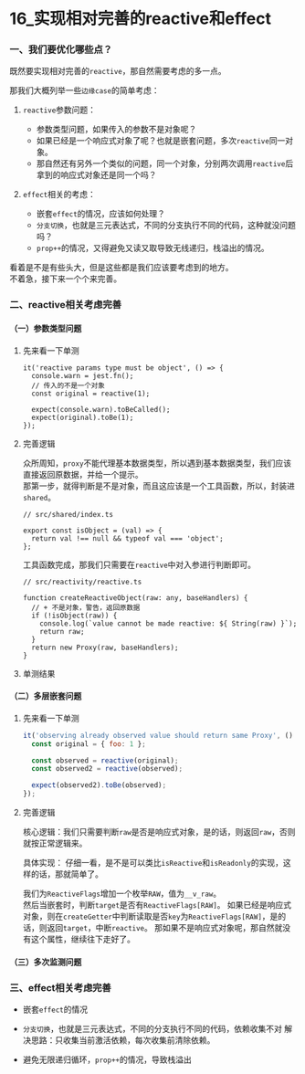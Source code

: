 # 16_实现相对完善的reactive和effect

### 一、我们要优化哪些点？

既然要实现相对完善的`reactive`，那自然需要考虑的多一点。

那我们大概列举一些`边缘case`的简单考虑：

1. `reactive`参数问题：
   - 参数类型问题，如果传入的参数不是对象呢？
   - 如果已经是一个响应式对象了呢？也就是嵌套问题，多次`reactive`同一对象。
   - 那自然还有另外一个类似的问题，同一个对象，分别两次调用`reactive`后拿到的响应式对象还是同一个吗？

2. `effect`相关的考虑：
   - 嵌套`effect`的情况，应该如何处理？
   - `分支切换`，也就是三元表达式，不同的分支执行不同的代码，这种就没问题吗？
   - `prop++`的情况，又得避免又读又取导致无线递归，栈溢出的情况。

看着是不是有些头大，但是这些都是我们应该要考虑到的地方。  
不着急，接下来一个个来完善。

### 二、reactive相关考虑完善

#### （一）参数类型问题

1. 先来看一下单测

   ```
   it('reactive params type must be object', () => {
     console.warn = jest.fn();
     // 传入的不是一个对象
     const original = reactive(1);
     
     expect(console.warn).toBeCalled();
     expect(original).toBe(1);
   });
   ```

2. 完善逻辑

   众所周知，`proxy`不能代理基本数据类型，所以遇到基本数据类型，我们应该直接返回原数据，并给一个提示。  
   那第一步，就得判断是不是对象，而且这应该是一个工具函数，所以，封装进`shared`。

   ```
   // src/shared/index.ts
   
   export const isObject = (val) => {
     return val !== null && typeof val === 'object';
   };
   ```

   工具函数完成，那我们只需要在`reactive`中对入参进行判断即可。

   ```
   // src/reactivity/reactive.ts
   
   function createReactiveObject(raw: any, baseHandlers) {
     // + 不是对象，警告，返回原数据
     if (!isObject(raw)) {
       console.log(`value cannot be made reactive: ${ String(raw) }`);
       return raw;
     }
     return new Proxy(raw, baseHandlers);
   }
   ```

3. 单测结果

[//]: # (todo 单测截图)

#### （二）多层嵌套问题

1. 先来看一下单测

   ```js
   it('observing already observed value should return same Proxy', () => {
     const original = { foo: 1 };
   
     const observed = reactive(original);
     const observed2 = reactive(observed);
   
     expect(observed2).toBe(observed);
   });
   ```

2. 完善逻辑

   核心逻辑：我们只需要判断`raw`是否是响应式对象，是的话，则返回`raw`，否则就按正常逻辑来。

   具体实现：
   仔细一看，是不是可以类比`isReactive`和`isReadonly`的实现，这样的话，那就简单了。

   我们为`ReactiveFlags`增加一个枚举`RAW`，值为`__v_raw`。  
   然后当嵌套时，判断`target`是否有`ReactiveFlags[RAW]`。
   如果已经是响应式对象，则在`createGetter`中判断读取是否`key`为`ReactiveFlags[RAW]`，是的话，则返回`target`，中断`reactive`。
   那如果不是响应式对象呢，那自然就没有这个属性，继续往下走好了。

#### （三）多次监测问题

### 三、effect相关考虑完善

- 嵌套`effect`的情况


- `分支切换`，也就是三元表达式，不同的分支执行不同的代码，依赖收集不对
  解决思路：只收集当前激活依赖，每次收集前清除依赖。


- 避免无限递归循环，`prop++`的情况，导致栈溢出